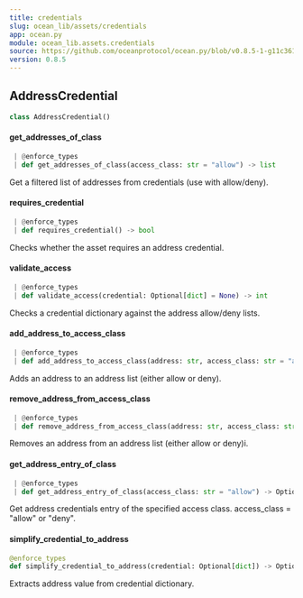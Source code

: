 ```yaml
---
title: credentials
slug: ocean_lib/assets/credentials
app: ocean.py
module: ocean_lib.assets.credentials
source: https://github.com/oceanprotocol/ocean.py/blob/v0.8.5-1-g11c361d/ocean_lib/assets/credentials.py
version: 0.8.5
---
```

## AddressCredential

```python
class AddressCredential()
```

#### get\_addresses\_of\_class

```python
 | @enforce_types
 | def get_addresses_of_class(access_class: str = "allow") -> list
```

Get a filtered list of addresses from credentials (use with allow/deny).

#### requires\_credential

```python
 | @enforce_types
 | def requires_credential() -> bool
```

Checks whether the asset requires an address credential.

#### validate\_access

```python
 | @enforce_types
 | def validate_access(credential: Optional[dict] = None) -> int
```

Checks a credential dictionary against the address allow/deny lists.

#### add\_address\_to\_access\_class

```python
 | @enforce_types
 | def add_address_to_access_class(address: str, access_class: str = "allow") -> None
```

Adds an address to an address list (either allow or deny).

#### remove\_address\_from\_access\_class

```python
 | @enforce_types
 | def remove_address_from_access_class(address: str, access_class: str = "allow") -> None
```

Removes an address from an address list (either allow or deny)i.

#### get\_address\_entry\_of\_class

```python
 | @enforce_types
 | def get_address_entry_of_class(access_class: str = "allow") -> Optional[dict]
```

Get address credentials entry of the specified access class. access_class = "allow" or "deny".

#### simplify\_credential\_to\_address

```python
@enforce_types
def simplify_credential_to_address(credential: Optional[dict]) -> Optional[str]
```

Extracts address value from credential dictionary.

